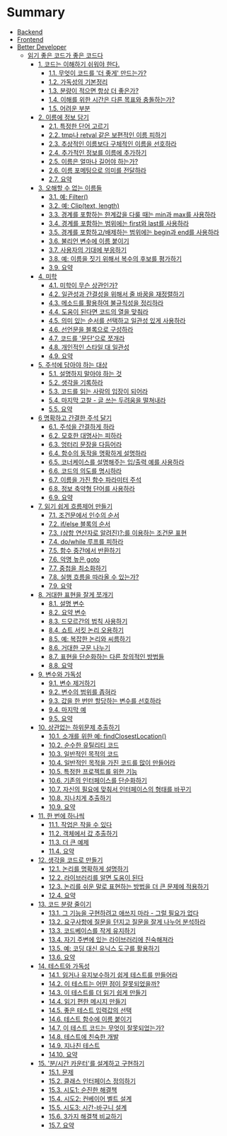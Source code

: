 # Summary

* [Backend](content/backend/index.md) 
* [Frontend](content/frontend/index.md)
* [Better Developer](content/better-developer/index.md)
    * [읽기 좋은 코드가 좋은 코드다](content/better-developer/the-art-of-readable-code/index.md)
        * [1. 코드는 이해하기 쉬워야 한다.](content/better-developer/the-art-of-readable-code/index.md)
            * [1.1. 무엇이 코드를 '더 좋게' 만드는가?](content/better-developer/the-art-of-readable-code/1-1.md)
            * [1.2. 가독성의 기본정리](content/better-developer/the-art-of-readable-code/1-2.md)
            * [1.3. 분량이 적으면 항상 더 좋은가?](content/better-developer/the-art-of-readable-code/1-3.md)
            * [1.4. 이해를 위한 시간은 다른 목표와 충돌하는가?]()
            * [1.5. 어려운 부분]()
        * [2. 이름에 정보 담기]()
            * [2.1. 특정한 단어 고르기]()
            * [2.2. tmp나 retval 같은 보편적인 이름 피하기]()
            * [2.3. 추상적인 이름보다 구체적인 이름을 선호하라]()
            * [2.4. 추가적인 정보를 이름에 추가하기]()
            * [2.5. 이름은 얼마나 길어야 하는가?]()
            * [2.6. 이름 포메팅으로 의미를 전달하라]()
            * [2.7. 요약]()
        * [3. 오해할 수 없는 이름들]()
            * [3.1. 예: Filter()]()
            * [3.2. 예: Clip(text, length)]()
            * [3.3. 경계를 포함하는 한계값을 다룰 때는 min과 max를 사용하라]()
            * [3.4. 경계를 포함하는 범위에는 first와 last를 사용하라]()
            * [3.5. 경계를 포함하고/배제하는 범위에는 begin과 end를 사용하라]()
            * [3.6. 불리언 변수에 이름 붙이기]()
            * [3.7. 사용자의 기대에 부응하기]()
            * [3.8. 예: 이름을 짓기 위해서 복수의 후보를 평가하기]()
            * [3.9. 요약]()
        * [4. 미학]()
            * [4.1. 미학이 무슨 상관인가?]()
            * [4.2. 일관성과 간결성을 위해서 줄 바꿈을 재정렬하기]()
            * [4.3. 메소드를 활용하여 불규칙성을 정리하라]()
            * [4.4. 도움이 된다면 코드의 열을 맞춰라]()
            * [4.5. 의미 있는 순서를 선택하고 일관성 있게 사용하라]()
            * [4.6. 선언문을 블록으로 구성하라]()
            * [4.7. 코드를 '문단'으로 쪼개라]()
            * [4.8. 개인적인 스타일 대 일관성]()
            * [4.9. 요약]()
        * [5. 주석에 담아야 하는 대상]()
            * [5.1. 설명하지 말아야 하는 것]()
            * [5.2. 생각을 기록하라]()
            * [5.3. 코드를 읽는 사람의 입장이 되어라]()
            * [5.4. 마지막 고찰 - 글 쓰는 두려움을 떨쳐내라]()
            * [5.5. 요약]()
        * [6 명확하고 간결한 주석 달기]()
            * [6.1. 주석을 간결하게 하라]()
            * [6.2. 모호한 대명사는 피하라]()
            * [6.3. 엉터리 문장을 다듬어라]()
            * [6.4. 함수의 동작을 명확하게 설명하라]()
            * [6.5. 코너케이스를 설명해주는 입/출력 예를 사용하라]()
            * [6.6. 코드의 의도를 명시하라]()
            * [6.7. 이름을 가진 함수 파라미터 주석]()
            * [6.8. 정보 축약형 단어를 사용하라]()
            * [6.9. 요약]()
        * [7. 읽기 쉽게 흐름제어 만들기]()
            * [7.1. 조건문에서 인수의 순서]()
            * [7.2. if/else 블록의 순서]()
            * [7.3. (삼항 연산자로 알려진)?:를 이용하는 조건문 표현]()
            * [7.4. do/while 루프를 피하라]()
            * [7.5. 함수 중간에서 반환하기]()
            * [7.6. 악명 높은 goto]()
            * [7.7. 중첩을 최소화하기]()
            * [7.8. 실행 흐름을 따라올 수 있는가?]()
            * [7.9. 요약]()
        * [8. 거대한 표현을 잘게 쪼개기]()
            * [8.1. 설명 변수]()
            * [8.2. 요약 변수]()
            * [8.3. 드모르간의 법칙 사용하기]()
            * [8.4. 쇼트 서킷 논리 오용하기]()
            * [8.5. 예: 복잡한 논리와 씨름하기]()
            * [8.6. 거대한 구문 나누기]()
            * [8.7. 표현을 단순화하는 다른 창의적인 방법들]()
            * [8.8. 요약]()
        * [9. 변수와 가독성]()
            * [9.1. 변수 제거하기]()
            * [9.2. 변수의 범위를 좁혀라]()
            * [9.3. 값을 한 번만 할당하는 변수를 선호하라]()
            * [9.4. 마지막 예]()
            * [9.5. 요약]()
        * [10. 상관없는 하위문제 추출하기]()
            * [10.1. 소개를 위한 예: findClosestLocation()]()
            * [10.2. 순수한 유틸리티 코드]()
            * [10.3. 일반적인 목적의 코드]()
            * [10.4. 일반적인 목적을 가진 코드를 많이 만들어라]()
            * [10.5. 특정한 프로젝트를 위한 기능]()
            * [10.6. 기존의 인터페이스를 단순화하기]()
            * [10.7. 자신의 필요에 맞춰서 인터페이스의 형태를 바꾸기]()
            * [10.8. 지나치게 추출하기]()
            * [10.9. 요약]()
        * [11. 한 번에 하나씩]()
            * [11.1. 작업은 작을 수 있다]()
            * [11.2. 객체에서 값 추출하기]()
            * [11.3. 더 큰 예제]()
            * [11.4. 요약]()
        * [12. 생각을 코드로 만들기]()
            * [12.1. 논리를 명확하게 설명하기]()
            * [12.2. 라이브러리를 알면 도움이 된다]()
            * [12.3. 논리를 쉬운 말로 표현하는 방법을 더 큰 문제에 적용하기]()
            * [12.4. 요약]()
        * [13. 코드 분량 줄이기]()
            * [13.1. 그 기능을 구현하려고 애쓰지 마라 - 그럴 필요가 없다]()
            * [13.2. 요구사항에 질문을 던지고 질문을 잘게 나누어 분석하라]()
            * [13.3. 코드베이스를 작게 유지하기]()
            * [13.4. 자기 주변에 있는 라이브러리에 친숙해져라]()
            * [13.5. 예: 코딩 대신 유닉스 도구를 활용하기]()
            * [13.6. 요약]()
        * [14. 테스트와 가독성]()
            * [14.1. 읽거나 유지보수하기 쉽게 테스트를 만들어라]()
            * [14.2. 이 테스트는 어떤 점이 잘못되었을까?]()
            * [14.3. 이 테스트를 더 읽기 쉽게 만들기]()
            * [14.4. 읽기 편한 메시지 만들기]()
            * [14.5. 좋은 테스트 입력값의 선택]()
            * [14.6. 테스트 함수에 이름 붙이기]()
            * [14.7. 이 테스트 코드는 무엇이 잘못되었는가?]()
            * [14.8. 테스트에 친숙한 개발]()
            * [14.9. 지나친 테스트]()
            * [14.10. 요약]()
        * [15. '분/시간 카운터'를 설계하고 구현하기]()
            * [15.1. 문제]()
            * [15.2. 클래스 인터페이스 정의하기]()
            * [15.3. 시도1: 순진한 해결책]()
            * [15.4. 시도2: 컨베이어 벨트 설계]()
            * [15.5. 시도3: 시간-바구니 설계]()
            * [15.6. 3가지 해결책 비교하기]()
            * [15.7. 요약]()
